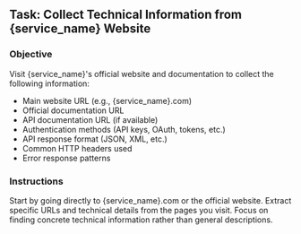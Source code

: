 ## Task: Collect Technical Information from {service_name} Website

### Objective
Visit {service_name}'s official website and documentation to collect the following information:
* Main website URL (e.g., {service_name}.com)
* Official documentation URL
* API documentation URL (if available)
* Authentication methods (API keys, OAuth, tokens, etc.)
* API response format (JSON, XML, etc.)
* Common HTTP headers used
* Error response patterns

### Instructions
Start by going directly to {service_name}.com or the official website.
Extract specific URLs and technical details from the pages you visit.
Focus on finding concrete technical information rather than general descriptions.